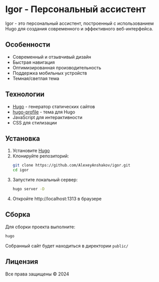 # Igor - Персональный ассистент

Igor - это персональный ассистент, построенный с использованием Hugo для создания современного и эффективного веб-интерфейса.

## Особенности

- Современный и отзывчивый дизайн
- Быстрая навигация
- Оптимизированная производительность
- Поддержка мобильных устройств
- Темная/светлая тема

## Технологии

- [Hugo](https://gohugo.io/) - генератор статических сайтов
- [hugo-profile](https://github.com/gurusabarish/hugo-profile) - тема для Hugo
- JavaScript для интерактивности
- CSS для стилизации

## Установка

1. Установите [Hugo](https://gohugo.io/installation/)
2. Клонируйте репозиторий:
   ```bash
   git clone https://github.com/AlexeyAnshakov/igor.git
   cd igor
   ```
3. Запустите локальный сервер:
   ```bash
   hugo server -D
   ```
4. Откройте http://localhost:1313 в браузере

## Сборка

Для сборки проекта выполните:

```bash
hugo
```

Собранный сайт будет находиться в директории `public/`

## Лицензия

Все права защищены © 2024 
